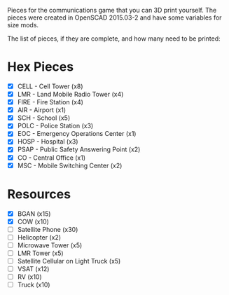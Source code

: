Pieces for the communications game that you can 3D print yourself. The pieces
were created in OpenSCAD 2015.03-2 and have some variables for size mods.

The list of pieces, if they are complete, and how many need to be printed:

# Hex Pieces
- [x] CELL - Cell Tower (x8)
- [x] LMR - Land Mobile Radio Tower (x4)
- [x] FIRE - Fire Station (x4)
- [x] AIR - Airport (x1)
- [x] SCH - School (x5)
- [x] POLC - Police Station (x3)
- [x] EOC - Emergency Operations Center (x1)
- [x] HOSP - Hospital (x3)
- [x] PSAP - Public Safety Answering Point (x2)
- [x] CO - Central Office (x1)
- [x] MSC - Mobile Switching Center (x2)

# Resources
- [x] BGAN (x15)
- [x] COW (x10)
- [ ] Satellite Phone (x30)
- [ ] Helicopter (x2)
- [ ] Microwave Tower (x5)
- [ ] LMR Tower (x5)
- [ ] Satellite Cellular on Light Truck (x5)
- [ ] VSAT (x12)
- [ ] RV (x10)
- [ ] Truck (x10)

